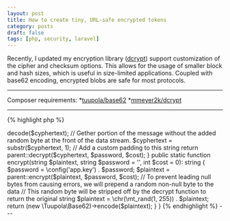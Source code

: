 ```yaml
---
layout: post
title: How to create tiny, URL-safe encrypted tokens
category: posts
draft: false
tags: [php, security, laravel]
---
```


Recently, I updated my encryption library (<a href="https://github.com/mmeyer2k/dcrypt">dcrypt</a>) support customization of the cipher and checksum options.
This allows for the usage of smaller block and hash sizes, which is useful in size-limited applications.
Coupled with base62 encoding, encrypted blobs are safe for most protocols.

---

Composer requirements:
*<a href="https://github.com/tuupola/base62">tuupola/base62</a>
*<a href="https://github.com/mmeyer2k/dcrypt">mmeyer2k/dcrypt</a>

---

{% highlight php %}
<?php

namespace App\Models;

class TinyCrypt extends \Dcrypt\AesCbc
{

    const CIPHER = 'bf-cbc';

    const CHKSUM = 'crc32';

    public static function decrypt(string $cyphertext, string $password = '', int $cost = 0): string
    {
        $password = \config('app.key') . $password;

        $cyphertext = (new \Tuupola\Base62)->decode($cyphertext);

        // Gether portion of the message without the added random byte at the front of the data stream.
        $cyphertext = substr($cyphertext, 1);

        // Add a custom padding to this string
        return parent::decrypt($cyphertext, $password, $cost);
    }

    public static function encrypt(string $plaintext, string $password = '', int $cost = 0): string
    {
        $password = \config('app.key') . $password;

        $plaintext = parent::encrypt($plaintext, $password, $cost);

        // To prevent leading null bytes from causing errors, we will prepend a random non-null byte to the data
        // This random byte will be stripped off by the decrypt function to return the original string
        $plaintext = \chr(\mt_rand(1, 255)) . $plaintext;

        return (new \Tuupola\Base62)->encode($plaintext);
    }
}
{% endhighlight %}

---